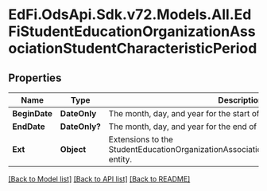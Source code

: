 # EdFi.OdsApi.Sdk.v72.Models.All.EdFiStudentEducationOrganizationAssociationStudentCharacteristicPeriod

## Properties

Name | Type | Description | Notes
------------ | ------------- | ------------- | -------------
**BeginDate** | **DateOnly** | The month, day, and year for the start of the period. | 
**EndDate** | **DateOnly?** | The month, day, and year for the end of the period. | [optional] 
**Ext** | **Object** | Extensions to the StudentEducationOrganizationAssociationStudentCharacteristicPeriod entity. | [optional] 

[[Back to Model list]](../README.md#documentation-for-models) [[Back to API list]](../README.md#documentation-for-api-endpoints) [[Back to README]](../README.md)

